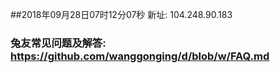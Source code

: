 ##2018年09月28日07时12分07秒 新址: 104.248.90.183
### 兔友常见问题及解答: https://github.com/wanggonging/d/blob/w/FAQ.md

